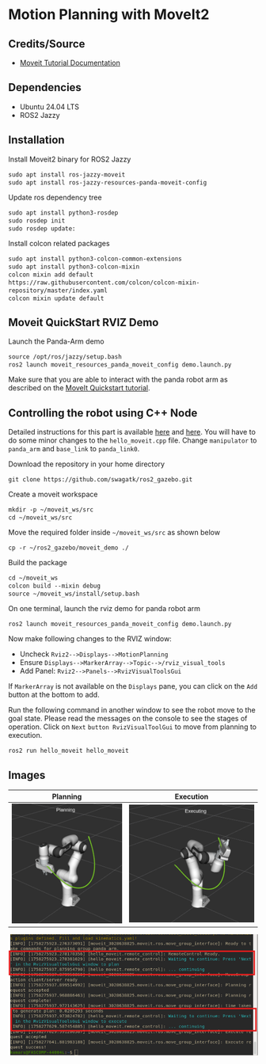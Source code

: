 # Motion Planning with MoveIt2


## Credits/Source
- [Moveit Tutorial Documentation](https://moveit.picknik.ai/main/doc/tutorials/tutorials.html)

## Dependencies
- Ubuntu 24.04 LTS
- ROS2 Jazzy

## Installation
Install Moveit2 binary for ROS2 Jazzy
```
sudo apt install ros-jazzy-moveit
sudo apt install ros-jazzy-resources-panda-moveit-config
```

Update ros dependency tree
```
sudo apt install python3-rosdep
sudo rosdep init
sudo rosdep update:
```

Install colcon related packages
```
sudo apt install python3-colcon-common-extensions 
sudo apt install python3-colcon-mixin 
colcon mixin add default https://raw.githubusercontent.com/colcon/colcon-mixin-repository/master/index.yaml 
colcon mixin update default
```

## Moveit QuickStart RVIZ Demo

Launch the Panda-Arm demo
```
source /opt/ros/jazzy/setup.bash
ros2 launch moveit_resources_panda_moveit_config demo.launch.py
```
Make sure that you are able to interact with the panda robot arm as described on the [MoveIt Quickstart tutorial](https://moveit.picknik.ai/main/doc/tutorials/quickstart_in_rviz/quickstart_in_rviz_tutorial.html). 

## Controlling the robot using C++ Node

Detailed instructions for this part is available [here](https://moveit.picknik.ai/main/doc/tutorials/your_first_project/your_first_project.html) and [here](https://moveit.picknik.ai/main/doc/tutorials/visualizing_in_rviz/visualizing_in_rviz.html). You will have to do some minor changes to the `hello_moveit.cpp` file. Change `manipulator` to `panda_arm` and `base_link` to `panda_link0`. 

Download the repository in your home directory

```
git clone https://github.com/swagatk/ros2_gazebo.git
```

Create a moveit workspace
```
mkdir -p ~/moveit_ws/src
cd ~/moveit_ws/src
```
Move the required folder inside `~/moveit_ws/src` as shown below

```
cp -r ~/ros2_gazebo/moveit_demo ./
```
Build the package

```
cd ~/moveit_ws
colcon build --mixin debug
source ~/moveit_ws/install/setup.bash
```

On one terminal, launch the rviz demo for panda robot arm
```
ros2 launch moveit_resources_panda_moveit_config demo.launch.py
```
Now make following changes to the RVIZ window: 
* Uncheck `Rviz2-->Displays-->MotionPlanning`
* Ensure `Displays-->MarkerArray-->Topic-->/rviz_visual_tools`
* Add Panel: `Rviz2-->Panels-->RvizVisualToolsGui`

If `MarkerArray` is not available on the `Displays` pane, you can click on the `Add` button at the bottom to add.


Run the following command in another window to see the robot move to the goal state. Please read the messages on the console to see the stages of operation. Click on `Next` `button RvizVisualToolGui` to move from planning to execution. 

```
ros2 run hello_moveit hello_moveit
```
## Images

| Planning | Execution |
|------ | ---- |
|![plannning](./images/planning.png) |![execution](./images/execution.png)|

![Console](./images/console.png)


 

